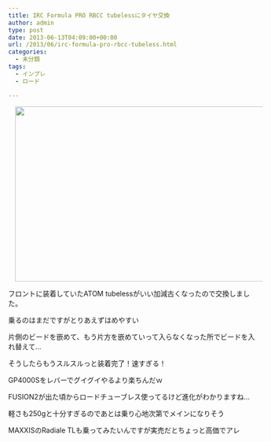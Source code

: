 ```yaml
---
title: IRC Formula PRO RBCC tubelessにタイヤ交換
author: admin
type: post
date: 2013-06-13T04:09:00+00:00
url: /2013/06/irc-formula-pro-rbcc-tubeless.html
categories:
  - 未分類
tags:
  - インプレ
  - ロード

---
```

<div class="separator" style="clear: both; text-align: center;">
  <a href="https://blog.gensobunya.net/wp-content/uploads/2013/06/DSC_0026-1024x575.jpg" imageanchor="1" style="margin-left: 1em; margin-right: 1em;"><img border="0" src="https://blog.gensobunya.net/wp-content/uploads/2013/06/DSC_0026-1024x575.jpg" height="356" width="640" /></a>
</div>

フロントに装着していたATOM tubelessがいい加減古くなったので交換しました。

乗るのはまだですがとりあえずはめやすい

片側のビードを嵌めて、もう片方を嵌めていって入らなくなった所でビードを入れ替えて…

そうしたらもうスルスルっと装着完了！速すぎる！

GP4000Sをレバーでグイグイやるより楽ちんだｗ

FUSION2が出た頃からロードチューブレス使ってるけど進化がわかりますね…

軽さも250gと十分すぎるのであとは乗り心地次第でメインになりそう

MAXXISのRadiale TLも乗ってみたいんですが実売だとちょっと高価でアレ

